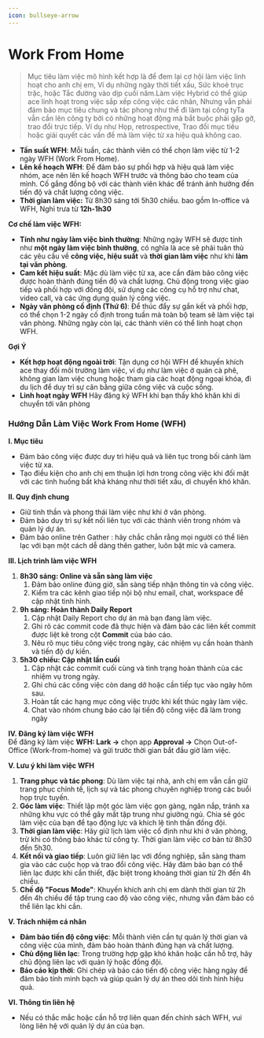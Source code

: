 ```yaml
---
icon: bullseye-arrow
---
```


# Work From Home

> Mục tiêu làm việc mô hình kết hợp là để đem lại cơ hội làm việc linh hoạt cho anh chị em, Ví dụ những ngày thời tiết xấu, Sức khoẻ trục trặc, hoặc Tắc đường vào dịp cuối năm.Làm việc Hybrid có thể giúp ace linh hoạt trong việc sắp xếp công việc các nhân, Nhưng vẫn phải đảm bảo mục tiêu chung và tác phong như thể đi làm tại công tyTa vẫn cần lên công ty bởi có những hoạt động mà bắt buộc phải gặp gỡ, trao đổi trực tiếp. Ví dụ như Họp, retrospective, Trao đổi mục tiêu hoặc giải quyết các vấn đề mà làm việc từ xa hiệu quả không cao.

* &#x20; **Tần suất WFH**: Mỗi tuần, các thành viên có thể chọn làm việc từ 1-2 ngày WFH (Work From Home).
* **Lên kế hoạch WFH**: Để đảm bảo sự phối hợp và hiệu quả làm việc nhóm, ace nên lên kế hoạch WFH trước và thông báo cho team của mình. Cố gắng đồng bộ với các thành viên khác để tránh ảnh hưởng đến tiến độ và chất lượng công việc.
* **Thời gian làm việc:** Từ 8h30 sáng tới 5h30 chiều. bao gồm In-office và WFH, Nghỉ trưa từ **12h-1h30**

**Cơ chế làm việc WFH:**

* **Tính như ngày làm việc bình thường**: Những ngày WFH sẽ được tính như **một ngày làm việc bình thường**, có nghĩa là ace sẽ phải tuân thủ các yêu cầu về **công việc, hiệu suất** và **thời gian làm việc** như khi **làm tại văn phòng**.
* **Cam kết hiệu suất**: Mặc dù làm việc từ xa, ace cần đảm bảo công việc được hoàn thành đúng tiến độ và chất lượng. Chủ động trong việc giao tiếp và phối hợp với đồng đội, sử dụng các công cụ hỗ trợ như chat, video call, và các ứng dụng quản lý công việc.
* **Ngày văn phòng cố định (Thứ 6)**: Để thúc đẩy sự gắn kết và phối hợp, có thể chọn 1-2 ngày cố định trong tuần mà toàn bộ team sẽ làm việc tại văn phòng. Những ngày còn lại, các thành viên có thể linh hoạt chọn WFH.

**Gợi Ý**

* **Kết hợp hoạt động ngoài trời**: Tận dụng cơ hội WFH để khuyến khích ace thay đổi môi trường làm việc, ví dụ như làm việc ở quán cà phê, không gian làm việc chung hoặc tham gia các hoạt động ngoại khóa, đi du lịch để duy trì sự cân bằng giữa công việc và cuộc sống.
* **Linh hoạt ngày WFH** Hãy đăng ký WFH khi bạn thấy khó khăn khi di chuyển tới văn phòng

### **Hướng Dẫn Làm Việc Work From Home (WFH)**

**I. Mục tiêu**

* Đảm bảo công việc được duy trì hiệu quả và liên tục trong bối cảnh làm việc từ xa.
* Tạo điều kiện cho anh chị em thuận lợi hơn trong công việc khi đối mặt với các tình huống bất khả kháng như thời tiết xấu, di chuyển khó khăn.

**II. Quy định chung**

* Giữ tinh thần và phong thái làm việc như khi ở văn phòng.
* Đảm bảo duy trì sự kết nối liên tục với các thành viên trong nhóm và quản lý dự án.
* Đảm bảo online trên Gather : hãy chắc chắn rằng mọi người có thể liên lạc với bạn một cách dễ dàng thên gather, luôn bật mic và camera.

**III. Lịch trình làm việc WFH**

1. **8h30 sáng: Online và sẵn sàng làm việc**
   1. Đảm bảo online đúng giờ, sẵn sàng tiếp nhận thông tin và công việc.
   2. Kiểm tra các kênh giao tiếp nội bộ như email, chat, workspace để cập nhật tình hình.
2. **9h sáng: Hoàn thành Daily Report**
   1. Cập nhật Daily Report cho dự án mà bạn đang làm việc.
   2. Ghi rõ các commit code đã thực hiện và đảm bảo các liên kết commit được liệt kê trong cột **Commit** của báo cáo.
   3. Nêu rõ mục tiêu công việc trong ngày, các nhiệm vụ cần hoàn thành và tiến độ dự kiến.
3. **5h30 chiều: Cập nhật lần cuối**
   1. Cập nhật các commit cuối cùng và tình trạng hoàn thành của các nhiệm vụ trong ngày.
   2. Ghi chú các công việc còn dang dở hoặc cần tiếp tục vào ngày hôm sau.
   3. Hoàn tất các hạng mục công việc trước khi kết thúc ngày làm việc.
   4. Chat vào nhóm chung báo cáo lại tiến độ công việc đã làm trong ngày

**IV. Đăng ký làm việc WFH**\
Để đăng ký làm việc **WFH: Lark ->** chọn app **Approval ->** Chọn Out-of-Office (Work-from-home) và gửi trước thời gian bắt đầu giờ làm việc.

**V. Lưu ý khi làm việc WFH**

1. **Trang phục và tác phong**: Dù làm việc tại nhà, anh chị em vẫn cần giữ trang phục chỉnh tề, lịch sự và tác phong chuyên nghiệp trong các buổi họp trực tuyến.
2. **Góc làm việc**: Thiết lập một góc làm việc gọn gàng, ngăn nắp, tránh xa những khu vực có thể gây mất tập trung như giường ngủ. Chia sẻ góc làm việc của bạn để tạo động lực và khích lệ tinh thần đồng đội.
3. **Thời gian làm việc**: Hãy giữ lịch làm việc cố định như khi ở văn phòng, trừ khi có thông báo khác từ công ty. Thời gian làm việc cơ bản từ 8h30 đến 5h30.
4. **Kết nối và giao tiếp**: Luôn giữ liên lạc với đồng nghiệp, sẵn sàng tham gia vào các cuộc họp và trao đổi công việc. Hãy đảm bảo bạn có thể liên lạc được khi cần thiết, đặc biệt trong khoảng thời gian từ 2h đến 4h chiều.
5. **Chế độ "Focus Mode"**: Khuyến khích anh chị em dành thời gian từ 2h đến 4h chiều để tập trung cao độ vào công việc, nhưng vẫn đảm bảo có thể liên lạc khi cần.

**V. Trách nhiệm cá nhân**

* **Đảm bảo tiến độ công việc**: Mỗi thành viên cần tự quản lý thời gian và công việc của mình, đảm bảo hoàn thành đúng hạn và chất lượng.
* **Chủ động liên lạc**: Trong trường hợp gặp khó khăn hoặc cần hỗ trợ, hãy chủ động liên lạc với quản lý hoặc đồng đội.
* **Báo cáo kịp thời**: Ghi chép và báo cáo tiến độ công việc hàng ngày để đảm bảo tính minh bạch và giúp quản lý dự án theo dõi tình hình hiệu quả.

**VI. Thông tin liên hệ**

* Nếu có thắc mắc hoặc cần hỗ trợ liên quan đến chính sách WFH, vui lòng liên hệ với quản lý dự án của bạn.
